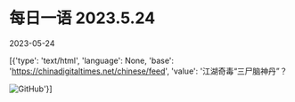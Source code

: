 # 每日一语 2023.5.24

2023-05-24

[{'type': 'text/html', 'language': None, 'base': 'https://chinadigitaltimes.net/chinese/feed', 'value': '江湖奇毒“三尸脑神丹”？  

![GitHub](https://chinadigitaltimes.net/chinese/files/2023/05/2023.5.24.jpg)'}]
